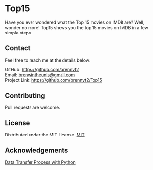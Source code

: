 # Top15

Have you ever wondered what the Top 15 movies on IMDB are? Well, wonder no more!
Top15 shows you the top 15 movies on IMDB in a few simple steps.

## Contact
Feel free to reach me at the details below: <br />

GitHub: https://github.com/brennyt2 <br /> 
Email: brenwintheunis@gmail.com <br />
Project Link: https://github.com/brennyt2/Top15

## Contributing

Pull requests are welcome. 

## License
Distributed under the MIT License. [MIT](https://choosealicense.com/licenses/mit/)

## Acknowledgements
[Data Transfer Process with Python](https://medium.com/analytics-vidhya/data-transfer-process-with-python-999b6cbcd7ea)

[1]: https://github.com/brennyt2
